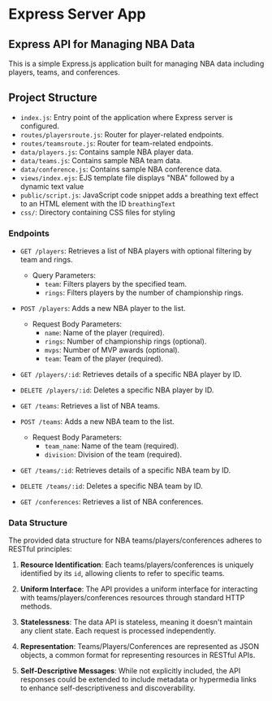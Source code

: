 # Express Server App

## Express API for Managing NBA Data

This is a simple Express.js application built for managing NBA data including players, teams, and conferences.

## Project Structure

- `index.js`: Entry point of the application where Express server is configured.
- `routes/playersroute.js`: Router for player-related endpoints.
- `routes/teamsroute.js`: Router for team-related endpoints.
- `data/players.js`: Contains sample NBA player data.
- `data/teams.js`: Contains sample NBA team data.
- `data/conference.js`: Contains sample NBA conference data.
- `views/index.ejs`: EJS template file displays "NBA" followed by a dynamic text value
- `public/script.js`: JavaScript code snippet adds a breathing text effect to an HTML element with the ID `breathingText`
- `css/`: Directory containing CSS files for styling

### Endpoints

- `GET /players`: Retrieves a list of NBA players with optional filtering by team and rings.
  - Query Parameters:
    - `team`: Filters players by the specified team.
    - `rings`: Filters players by the number of championship rings.
- `POST /players`: Adds a new NBA player to the list.
  - Request Body Parameters:
    - `name`: Name of the player (required).
    - `rings`: Number of championship rings (optional).
    - `mvps`: Number of MVP awards (optional).
    - `team`: Team of the player (required).
- `GET /players/:id`: Retrieves details of a specific NBA player by ID.
- `DELETE /players/:id`: Deletes a specific NBA player by ID.

- `GET /teams`: Retrieves a list of NBA teams.
- `POST /teams`: Adds a new NBA team to the list.
  - Request Body Parameters:
    - `team_name`: Name of the team (required).
    - `division`: Division of the team (required).
- `GET /teams/:id`: Retrieves details of a specific NBA team by ID.
- `DELETE /teams/:id`: Deletes a specific NBA team by ID.

- `GET /conferences`: Retrieves a list of NBA conferences.

### Data Structure

The provided data structure for NBA teams/players/conferences adheres to RESTful principles:

1. **Resource Identification**: Each teams/players/conferences is uniquely identified by its `id`, allowing clients to refer to specific teams.

2. **Uniform Interface**: The API provides a uniform interface for interacting with teams/players/conferences resources through standard HTTP methods.

3. **Statelessness**: The data API is stateless, meaning it doesn't maintain any client state. Each request is processed independently.

4. **Representation**: Teams/Players/Conferences are represented as JSON objects, a common format for representing resources in RESTful APIs.

5. **Self-Descriptive Messages**: While not explicitly included, the API responses could be extended to include metadata or hypermedia links to enhance self-descriptiveness and discoverability.
